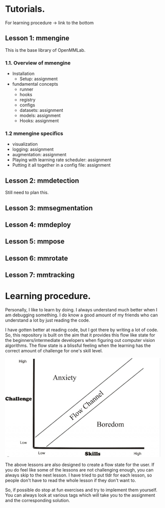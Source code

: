 # Tutorials. 

For learning procedure -> link to the bottom

## Lesson 1: mmengine
This is the base library of OpenMMLab. 

### 1.1. Overview of mmengine
  - Installation
    - Setup: assignment
  - fundamental concepts 
    - runner
    - hooks
    - registry
    - configs
    - datasets: assignment
    - models: assignment
    - Hooks: assignment

### 1.2 mmengine specifics
  - visualization
  - logging: assignment
  - augmentation: assignment
  - Playing with learning rate scheduler: assignment
  - Putting it all together in a config file: assignment

## Lesson 2: mmdetection
Still need to plan this. 

## Lesson 3: mmsegmentation

## Lesson 4: mmdeploy

## Lesson 5: mmpose

## Lesson 6: mmrotate

## Lesson 7: mmtracking

# Learning procedure. 

Personally, I like to learn by doing. I always understand much better when I am debugging something. I do know a good amount of my friends who can understand a lot by just reading the code. 

I have gotten better at reading code, but I got there by writing a lot of code. 
So, this repository is built on the aim that it provides this flow like state for the beginners/intermediate developers when figuring out computer vision algorithms. The flow state is a blissful feeling when the learning has the correct amount of challenge for one's skill level. 

<div align="center">

![Learning Flow State](media/flow_diagram.png)

</div>

The above lessons are also designed to create a flow state for the user. If you do feel like some of the lessons are not challenging enough, you can always skip to the next lesson. I have tried to put tldr for each lesson, so people don't have to read the whole lesson if they don't want to.

So, if possible do stop at fun exercises and try to implement them yourself. You can always look at various tags which will take you to the assignment and the corresponding solution. 

